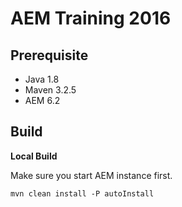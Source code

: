 # AEM Training 2016

## Prerequisite

- Java 1.8
- Maven 3.2.5
- AEM 6.2

## Build

**Local Build**  

Make sure you start AEM instance first.

`mvn clean install -P autoInstall`